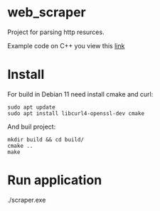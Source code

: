 # web_scraper
Project for parsing http resurces.

Example code on C++ you view this [link](https://bookflow.ru/parsing-veb-stranits-s-pomoshhyu-c/)

# Install
For build in Debian 11 need install cmake and curl:

```
sudo apt update
sudo apt install libcurl4-openssl-dev cmake

```
And buil project:

```
mkdir build && cd build/
cmake ..
make

```

# Run application
./scraper.exe